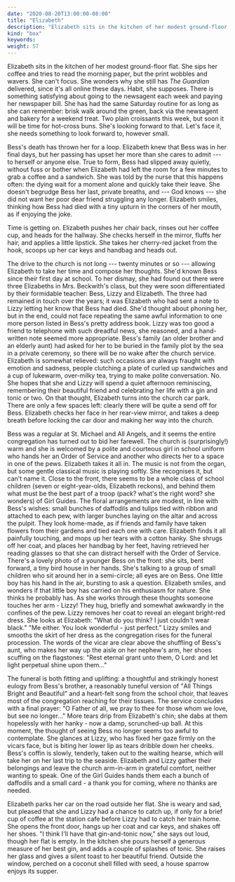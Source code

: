 ```yaml
---
date: "2020-08-20T13:00:00-08:00"
title: "Elizabeth"
description: "Elizabeth sits in the kitchen of her modest ground-floor flat."
kind: "box"
keywords:
weight: 57
---
```


Elizabeth sits in the kitchen of her modest ground-floor flat. She sips her coffee and tries to read
the morning paper, but the print wobbles and wavers. She can<span dir="rtl">'</span>t focus. She
wonders why she still has *The Guardian* delivered, since it's all online these days. Habit, she
supposes. There is something satisfying about going to the newsagent each week and paying her
newspaper bill. She has had the same Saturday routine for as long as she can remember: brisk walk
around the green, back via the newsagent and bakery for a weekend treat. Two plain croissants this
week, but soon it will be time for hot-cross buns. She<span dir="rtl">'</span>s looking forward to
that. Let<span dir="rtl">'</span>s face it, she needs something to look forward to, however small.

Bess\'s death has thrown her for a loop. Elizabeth knew that Bess was in her final days, but her
passing has upset her more than she cares to admit --- to herself or anyone else. True to form,
Bess had slipped away quietly, without fuss or bother when Elizabeth had left the room for a few
minutes to grab a coffee and a sandwich. She was told by the nurse that this happens often: the
dying wait for a moment alone and quickly take their leave. She doesn<span dir="rtl">'</span>t
begrudge Bess her last, private breaths, and --- God knows --- she did not want her poor dear
friend struggling any longer. Elizabeth smiles, thinking how Bess had died with a tiny upturn in the
corners of her mouth, as if enjoying the joke.

Time is getting on. Elizabeth pushes her chair back, rinses out her coffee cup, and heads for the
hallway. She checks herself in the mirror, fluffs her hair, and applies a little lipstick. She takes
her cherry-red jacket from the hook, scoops up her car keys and handbag and heads out.

The drive to the church is not long --- twenty minutes or so --- allowing Elizabeth to take her
time and compose her thoughts. She<span dir="rtl">'</span>d known Bess since their first day at
school. To her dismay, she had found out there were three Elizabeths in Mrs. Beckwith<span
dir="rtl">'</span>s class, but they were soon differentiated by their formidable teacher: Bess,
Lizzy and Elizabeth. The three had remained in touch over the years; it was Elizabeth who had sent a
note to Lizzy letting her know that Bess had died. She<span dir="rtl">'</span>d thought about
phoning her, but in the end, could not face repeating the same awful information to one more person
listed in Bess\'s pretty address book. Lizzy was too good a friend to telephone with such dreadful
news, she reasoned, and a hand-written note seemed more appropriate. Bess\'s family (an older
brother and an elderly aunt) had asked for her to be buried in the family plot by the sea in a
private ceremony, so there will be no wake after the church service. Elizabeth is somewhat relieved:
such occasions are always fraught with emotion and sadness, people clutching a plate of curled up
sandwiches and a cup of lukewarm, over-milky tea, trying to make polite conversation. No. She hopes
that she and Lizzy will spend a quiet afternoon reminiscing, remembering their beautiful friend and
celebrating her life with a gin and tonic or two. On that thought, Elizabeth turns into the church
car park. There are only a few spaces left: clearly there will be quite a send off for Bess.
Elizabeth checks her face in her rear-view mirror, and takes a deep breath before locking the car
door and making her way into the church.

Bess was a regular at St. Michael and All Angels, and it seems the entire congregation has turned
out to bid her farewell. The church is (surprisingly!) warm and she is welcomed by a polite and
courteous girl in school uniform who hands her an Order of Service and another who directs her to a
space in one of the pews. Elizabeth takes it all in. The music is not from the organ, but some
gentle classical music is playing softly. She recognises it, but can<span dir="rtl">'</span>t name
it. Close to the front, there seems to be a whole class of school children (seven or
eight-year-olds, Elizabeth reckons), and behind them what must be the best part of a troop (pack?
what<span dir="rtl">'</span>s the right word? she wonders) of Girl Guides. The floral arrangements
are modest, in line with Bess\'s wishes: small bunches of daffodils and tulips tied with ribbon and
attached to each pew, with larger bunches laying on the altar and across the pulpit. They look
home-made, as if friends and family have taken flowers from their gardens and tied each one with
care. Elizabeth finds it all painfully touching, and mops up her tears with a cotton hanky. She
shrugs off her coat, and places her handbag by her feet, having retrieved her reading glasses so
that she can distract herself with the Order of Service. There<span dir="rtl">'</span>s a lovely
photo of a younger Bess on the front: she sits, bent forward, a tiny bird house in her hands.
She<span dir="rtl">'</span>s talking to a group of small children who sit around her in a
semi-circle; all eyes are on Bess. One little boy has his hand in the air, bursting to ask a
question. Elizabeth smiles, and wonders if that little boy has carried on his enthusiasm for nature.
She thinks he probably has. As she works through these thoughts someone touches her arm - Lizzy!
They hug, briefly and somewhat awkwardly in the confines of the pew. Lizzy removes her coat to
reveal an elegant bright-red dress. She looks at Elizabeth: <span dir="rtl">"</span>What do you
think? I just couldn<span dir="rtl">'</span>t wear black." "Me either. You look wonderful - just
perfect." Lizzy smiles and smooths the skirt of her dress as the congregation rises for the funeral
procession. The words of the vicar are clear above the shuffling of Bess\'s aunt, who makes her way
up the aisle on her nephew<span dir="rtl">'</span>s arm, her shoes scuffing on the flagstones: <span
dir="rtl">"</span>Rest eternal grant unto them, O Lord: and let light perpetual shine upon them..."

The funeral is both fitting and uplifting: a thoughtful and strikingly honest eulogy from Bess\'s
brother, a reasonably tuneful version of <span dir="rtl">"</span>All Things Bright and Beautiful"
and a heart-felt song from the school choir, that leaves most of the congregation reaching for their
tissues. The service concludes with a final prayer: <span dir="rtl">"</span>O Father of all, we pray
to thee for those whom we love, but see no longer..." More tears drip from Elizabeth<span
dir="rtl">'</span>s chin; she dabs at them hopelessly with her hanky - now a damp, scrunched-up
ball. At this moment, the thought of seeing Bess no longer seems too awful to contemplate. She
glances at Lizzy, who has fixed her gaze firmly on the vicars face, but is biting her lower lip as
tears dribble down her cheeks. Bess\'s coffin is slowly, tenderly, taken out to the waiting hearse,
which will take her on her last trip to the seaside. Elizabeth and Lizzy gather their belongings and
leave the church arm-in-arm in grateful comfort, neither wanting to speak. One of the Girl Guides
hands them each a bunch of daffodils and a small card - a thank you for coming, where no thanks are
needed.

Elizabeth parks her car on the road outside her flat. She is weary and sad, but pleased that she and
Lizzy had a chance to catch up, if only for a brief cup of coffee at the station cafe before Lizzy
had to catch her train home. She opens the front door, hangs up her coat and car keys, and shakes
off her shoes. <span dir="rtl">"</span>I think I<span dir="rtl">'</span>ll have that gin-and-tonic
now," she says out loud, though her flat is empty. In the kitchen she pours herself a generous
measure of her best gin, and adds a couple of splashes of tonic. She raises her glass and gives a
silent toast to her beautiful friend. Outside the window, perched on a coconut shell filled with
seed, a house sparrow enjoys its supper.
